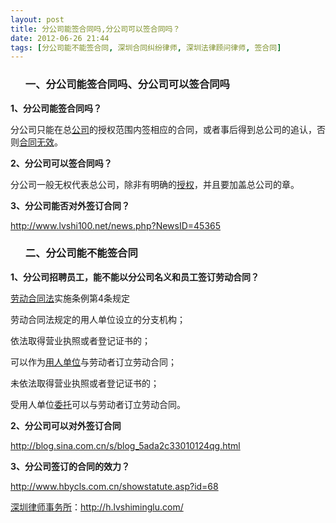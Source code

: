 ```yaml
---
layout: post
title: 分公司能签合同吗,分公司可以签合同吗？
date: 2012-06-26 21:44
tags: [分公司能不能签合同, 深圳合同纠纷律师, 深圳法律顾问律师, 签合同]
---
```

<ol>
<h3>一、分公司能签合同吗、分公司可以签合同吗</h3>
</ol>
<strong>1、分公司能签合同吗？</strong>

分公司只能在总<a href="http://h.lvshiminglu.com/law/884.html">公司</a>的授权范围内签相应的合同，或者事后得到总公司的追认，否则<a href="http://h.lvshiminglu.com/law/753.html">合同无效</a>。

<strong>2、分公司可以签合同吗？</strong>

分公司一般无权代表总公司，除非有明确的<a href="http://h.lvshiminglu.com/law/122.html">授权</a>，并且要加盖总公司的章。

<strong>3、分公司能否对外签订合同？</strong>

http://www.lvshi100.net/news.php?NewsID=45365
<ol>
<h3>二、分公司能不能签合同</h3>
</ol>
<strong>1、分公司招聘员工，能不能以分公司名义和员工签订劳动合同？</strong>

<a href="http://h.lvshiminglu.com/law/181.html">劳动合同法</a>实施条例第4条规定

劳动合同法规定的用人单位设立的分支机构；

依法取得营业执照或者登记证书的；

可以作为<a href="http://h.lvshiminglu.com/law/115.html">用人单位</a>与劳动者订立劳动合同；

未依法取得营业执照或者登记证书的；

受用人单位<a href="http://h.lvshiminglu.com/law/762.html">委托</a>可以与劳动者订立劳动合同。

<strong>2、分公司可以对外签订合同</strong>

http://blog.sina.com.cn/s/blog_5ada2c33010124qg.html

<strong>3、分公司签订的合同的效力？</strong>

http://www.hbycls.com.cn/showstatute.asp?id=68

<a href="http://h.lvshiminglu.com/">深圳律师事务所</a>：<a href="http://h.lvshiminglu.com/">http://h.lvshiminglu.com/</a>

